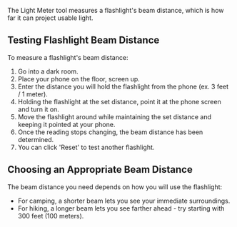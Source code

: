 The Light Meter tool measures a flashlight's beam distance, which is how far it can project usable light.

## Testing Flashlight Beam Distance
To measure a flashlight's beam distance:

1. Go into a dark room.
2. Place your phone on the floor, screen up.
3. Enter the distance you will hold the flashlight from the phone (ex. 3 feet / 1 meter).
4. Holding the flashlight at the set distance, point it at the phone screen and turn it on.
5. Move the flashlight around while maintaining the set distance and keeping it pointed at your phone.
6. Once the reading stops changing, the beam distance has been determined.
7. You can click 'Reset' to test another flashlight.

## Choosing an Appropriate Beam Distance
The beam distance you need depends on how you will use the flashlight:
- For camping, a shorter beam lets you see your immediate surroundings.
- For hiking, a longer beam lets you see farther ahead - try starting with 300 feet (100 meters).